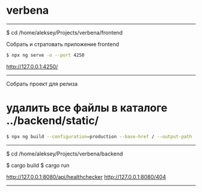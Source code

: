 # verbena

- - - - - - - - - - - - - - - - - - - - - - - - - - - - - - - - - - - -

$ cd /home/aleksey/Projects/verbena/frontend

Собрать и стратовать приложение frontend
```bash
$ npx ng serve -o --port 4250
```
http://127.0.0.1:4250/
- - - - - - - - - - - - - - - - - - - - - - - - - - - - - - - - - - - -

Собрать проект для релиза
# удалить все файлы в каталоге ../backend/static/
```bash
$ npx ng build --configuration=production --base-href / --output-path ../backend/static/
```
- - - - - - - - - - - - - - - - - - - - - - - - - - - - - - - - - - - -

$ cd /home/aleksey/Projects/verbena/backend

$ cargo build
$ cargo run

http://127.0.0.1:8080/api/healthchecker
http://127.0.0.1:8080/404

- - - - - - - - - - - - - - - - - - - - - - - - - - - - - - - - - - - -

